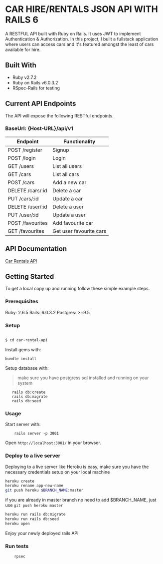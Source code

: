 # CAR HIRE/RENTALS JSON API WITH RAILS 6

A RESTFUL API built with Ruby on Rails. It uses JWT to implement Authentication & Authorization.
In this project, I built a fullstack application where users can access cars and it's featured amongst the least of cars available for hire. 




## Built With

- Ruby v2.7.2
- Ruby on Rails v6.0.3.2
- RSpec-Rails for testing


## Current API Endpoints

The API will expose the following RESTful endpoints.
### BaseUrl: {Host-URL}/api/v1

| Endpoint                | Functionality                |
|-------------------------|------------------------------|
| POST /register          | Signup                       |
| POST /login             | Login                        |
| GET /users              | List all users               |
| GET /cars               | List all cars                |
| POST /cars              | Add a new car                |
| DELETE /cars/:id        | Delete a car                 |
| PUT /cars/:id           | Update a car                 |
| DELETE /user/:id        | Delete a user                |
| PUT /user/:id           | Update a user                |
| POST /favourites        | Add favourite car            |
| GET /favourites         | Get user favourite cars      |

## API Documentation
[Car Rentals API](https://documenter.getpostman.com/view/171080/TW6tKpYs)
## Getting Started

To get a local copy up and running follow these simple example steps.

### Prerequisites

Ruby: 2.6.5
Rails: 6.0.3.2
Postgres: >=9.5

### Setup

~~~bash

$ cd car-rental-api
~~~

Install gems with:

```
bundle install
```

Setup database with:

> make sure you have postgress sql installed and running on your system

```
   rails db:create
   rails db:migrate
   rails db:seed
```

### Usage

Start server with:

```
    rails server -p 3001
```

Open `http://localhost:3001/` in your browser.

### Deploy to a live server

Deploying to a live server like Heroku is easy, make sure you have the necessary credentials setup on your local machine

```bash
heroku create
heroku rename app-new-name
git push heroku $BRANCH_NAME:master 
```
if you are already in master branch no need to add $BRANCH_NAME, just use `git push heroku master`

```bash
heroku run rails db:migrate
heroku run rails db:seed
heroku open
```

Enjoy your newly deployed rails API


### Run tests

```
    rpsec 
```




